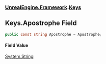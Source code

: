 ### [UnrealEngine.Framework](./UnrealEngine-Framework.md 'UnrealEngine.Framework').[Keys](./Keys.md 'UnrealEngine.Framework.Keys')
## Keys.Apostrophe Field
  
```csharp
public const string Apostrophe = Apostrophe;
```
#### Field Value
[System.String](https://docs.microsoft.com/en-us/dotnet/api/System.String 'System.String')  
